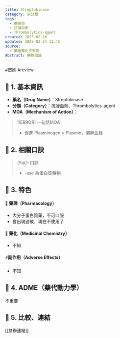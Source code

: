 ```yaml
---
title: Streptokinase
category: 未分類
tags:
  - 藥理學
  - 抗凝血劑
  - Thrombolytics-agent
created: 2025-02-26
updated: 2025-03-24 11:45
source:
  - 藥理藥化平安符
Abstract: 藥物個論
---
```

#首刷 #review 
## 🔹 1. 基本資訊
- **藥名（Drug Name）**：Streptokinase
- **分類（Category）**：抗凝血劑、Thrombolytics-agent
- **MOA（Mechanism of Action）**：
> [!ERROR] 一句話MOA
> - 促進 Plasminogen > Plasmin，溶解血栓

## 🔹 2. 相關口訣
> [!tip]- 口訣
> - -ase 為蛋白質藥物

## 🔹 3. 特色
#### 🧪 藥理（Pharmacology）

- 大分子蛋白質藥，不可口服
- 會出現過敏，現在不使用了

#### 🧬 藥化（Medicinal Chemistry）
- 不知


#### ⚡副作用（Adverse Effects）
- 不知


## 🔹 4. ADME（藥代動力學）
 不重要
## 🔹 5. 比較、連結

[[怠辦連結]]